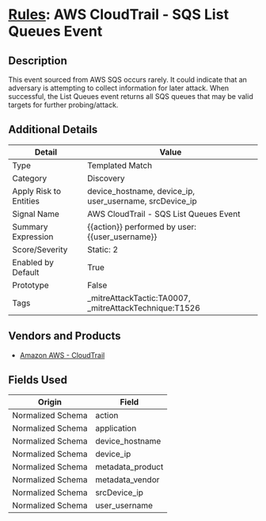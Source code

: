 # [Rules](README.md): AWS CloudTrail - SQS List Queues Event

## Description
This event sourced from AWS SQS occurs rarely.  It could indicate that an adversary is attempting to collect information for later attack.  When successful, the List Queues event returns all SQS queues that may be valid targets for further probing/attack.

## Additional Details
|Detail|Value|
|----|----|
|Type|Templated Match|
|Category|Discovery|
|Apply Risk to Entities|device_hostname, device_ip, user_username, srcDevice_ip|
|Signal Name|AWS CloudTrail - SQS List Queues Event|
|Summary Expression|{{action}} performed by user: {{user_username}}|
|Score/Severity|Static: 2|
|Enabled by Default|True|
|Prototype|False|
|Tags|_mitreAttackTactic:TA0007, _mitreAttackTechnique:T1526|
## Vendors and Products
- [Amazon AWS - CloudTrail](../products/033624b0-218e-4dcb-b93f-0f1fb1806c56.md)


## Fields Used

|Origin|Field|
|----|----|
|Normalized Schema|action|
|Normalized Schema|application|
|Normalized Schema|device_hostname|
|Normalized Schema|device_ip|
|Normalized Schema|metadata_product|
|Normalized Schema|metadata_vendor|
|Normalized Schema|srcDevice_ip|
|Normalized Schema|user_username|



